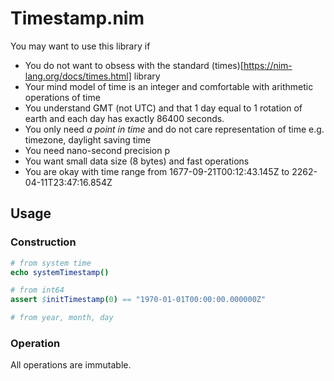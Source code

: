 # Timestamp.nim 

You may want to use this library if
- You do not want to obsess with the standard (times)[https://nim-lang.org/docs/times.html] library 
- Your mind model of time is an integer and comfortable with arithmetic operations of time
- You understand GMT (not UTC) and that 1 day equal to 1 rotation of earth and each day has exactly 86400 seconds.
- You only need *a point in time* and do not care representation of time e.g. timezone, daylight saving time
- You need nano-second precision p
- You want small data size (8 bytes) and fast operations
- You are okay with time range from 1677-09-21T00:12:43.145Z to 2262-04-11T23:47:16.854Z

## Usage

### Construction 

```nim
# from system time
echo systemTimestamp()

# from int64
assert $initTimestamp(0) == "1970-01-01T00:00:00.000000Z"

# from year, month, day


```

### Operation 

All operations are immutable. 

```nim

```

